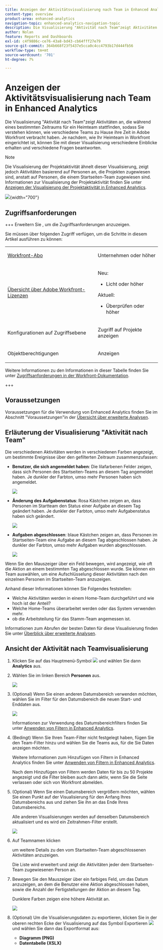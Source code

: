```yaml
---
title: Anzeigen der Aktivitätsvisualisierung nach Team in Enhanced Analytics
content-type: overview
product-area: enhanced-analytics
navigation-topic: enhanced-analytics-navigation-topic
description: Die Visualisierung "Aktivität nach Team"zeigt Aktivitäten an, die während eines bestimmten Zeitraums für ein Heimteam stattfinden, sodass Sie verstehen können, wie verschiedene Teams zu Hause ihre Zeit in Adobe Workfront verbracht haben. Je nachdem, wie Ihr Heimteam in Workfront eingerichtet ist, können Sie mit dieser Visualisierung verschiedene Einblicke erhalten und verschiedene Fragen beantworten.
author: Nolan
feature: Reports and Dashboards
exl-id: c4f9886c-ce76-43a8-bd43-cb64fff27e79
source-git-commit: 364b668f23f5437e5cca0c4cc4793b17d444fb56
workflow-type: tm+mt
source-wordcount: '701'
ht-degree: 7%

---
```


# Anzeigen der Aktivitätsvisualisierung nach Team in Enhanced Analytics

<!-- Audited: 12/2023 -->

Die Visualisierung &quot;Aktivität nach Team&quot;zeigt Aktivitäten an, die während eines bestimmten Zeitraums für ein Heimteam stattfinden, sodass Sie verstehen können, wie verschiedene Teams zu Hause ihre Zeit in Adobe Workfront verbracht haben. Je nachdem, wie Ihr Heimteam in Workfront eingerichtet ist, können Sie mit dieser Visualisierung verschiedene Einblicke erhalten und verschiedene Fragen beantworten.

>[!NOTE]
>
>Die Visualisierung der Projektaktivität ähnelt dieser Visualisierung, zeigt jedoch Aktivitäten basierend auf Personen an, die Projekten zugewiesen sind, anstatt auf Personen, die einem Startseiten-Team zugewiesen sind.\
>Informationen zur Visualisierung der Projektaktivität finden Sie unter [Anzeigen der Visualisierung der Projektaktivität in Enhanced Analytics](../enhanced-analytics/project-activity-overview.md).

![](assets/activity-by-team-350x113.png){width="700"}

## Zugriffsanforderungen

+++ Erweitern Sie , um die Zugriffsanforderungen anzuzeigen.

Sie müssen über folgenden Zugriff verfügen, um die Schritte in diesem Artikel ausführen zu können:

<table style="table-layout:auto"> 
 <col> 
 <col> 
 <tbody> 
  <tr> 
   <td role="rowheader"><a href="https://www.workfront.com/plans" target="_blank">Workfront-Abo</a></td> 
   <td> <p>Unternehmen oder höher</p> </td> 
  </tr> 
  <tr> 
   <td role="rowheader"><a href="../administration-and-setup/add-users/access-levels-and-object-permissions/wf-licenses.md" class="MCXref xref">Übersicht über Adobe Workfront-Lizenzen</a></td> 
   <td>
      <p>Neu:</p> 
         <ul><li>Licht oder höher</li></ul>
      <p>Aktuell:</p>
         <ul><li>Überprüfen oder höher</li></ul>
   </td> 
  </tr> 
  <tr> 
   <td role="rowheader">Konfigurationen auf Zugriffsebene</td> 
   <td> <p>Zugriff auf Projekte anzeigen</p> <!--<p>Note: If you still don't have access, ask your Workfront administrator if they set additional restrictions in your access level.<br>For information on how a Workfront administrator can change your access level, see <a href="../administration-and-setup/add-users/configure-and-grant-access/create-modify-access-levels.md" class="MCXref xref">Create or modify custom access levels</a>.</p>--> </td> 
  </tr> 
  <tr> 
   <td role="rowheader">Objektberechtigungen</td> 
   <td> <p>Anzeigen</p> <!--<p>For information on requesting additional access, see <a href="../workfront-basics/grant-and-request-access-to-objects/request-access.md" class="MCXref xref">Request access to objects </a>.</p>--> </td> 
  </tr> 
 </tbody> 
</table>

Weitere Informationen zu den Informationen in dieser Tabelle finden Sie unter [Zugriffsanforderungen in der Workfront-Dokumentation](/help/quicksilver/administration-and-setup/add-users/access-levels-and-object-permissions/access-level-requirements-in-documentation.md).

+++

## Voraussetzungen

Voraussetzungen für die Verwendung von Enhanced Analytics finden Sie im Abschnitt &quot;Voraussetzungen&quot;in der [Übersicht über erweiterte Analysen](../enhanced-analytics/enhanced-analytics-overview.md).

## Erläuterung der Visualisierung &quot;Aktivität nach Team&quot;

Die verschiedenen Aktivitäten werden in verschiedenen Farben angezeigt, um bestimmte Ereignisse über den gefilterten Zeitraum zusammenzufassen:

* **Benutzer, die sich angemeldet haben**: Die lilafarbenen Felder zeigen, dass sich Personen des Startseiten-Teams an diesem Tag angemeldet haben. Je dunkler der Farbton, umso mehr Personen haben sich angemeldet.

  ![](assets/project-activity-users-logged-in.png)

* **Änderung des Aufgabenstatus**: Rosa Kästchen zeigen an, dass Personen im Startteam den Status einer Aufgabe an diesem Tag geändert haben. Je dunkler der Farbton, umso mehr Aufgabenstatus haben sich geändert.

  ![](assets/project-activity-task-status-changes.png)

* **Aufgaben abgeschlossen**: blaue Kästchen zeigen an, dass Personen im Startseiten-Team eine Aufgabe an diesem Tag abgeschlossen haben. Je dunkler der Farbton, umso mehr Aufgaben wurden abgeschlossen.

  ![](assets/project-activity-tasks-completed.png)

Wenn Sie den Mauszeiger über ein Feld bewegen, wird angezeigt, wie oft die Aktion an einem bestimmten Tag abgeschlossen wurde. Sie können ein Team auswählen, um eine Aufschlüsselung dieser Aktivitäten nach den einzelnen Personen im Startseiten-Team anzuzeigen.

Anhand dieser Informationen können Sie Folgendes feststellen:

* Welche Aktivitäten werden in einem Home-Team durchgeführt und wie hoch ist der Anteil?
* Welche Home-Teams überarbeitet werden oder das System verwenden mehr.
* ob die Arbeitsteilung für das Stamm-Team angemessen ist.

Informationen zum Abrufen der besten Daten für diese Visualisierung finden Sie unter [Überblick über erweiterte Analysen](../enhanced-analytics/enhanced-analytics-overview.md).

## Ansicht der Aktivität nach Teamvisualisierung

1. Klicken Sie auf das Hauptmenü-Symbol ![](assets/main-menu-icon-16x12.png) und wählen Sie dann **Analytics** aus.
1. Wählen Sie im linken Bereich **Personen** aus.

   ![](assets/people-area-cropped-qs-350x276.png)

1. (Optional) Wenn Sie einen anderen Datumsbereich verwenden möchten, wählen Sie im Filter für den Datumsbereich die neuen Start- und Enddaten aus.

   ![](assets/filters-select-date-range-350x344.png)

   Informationen zur Verwendung des Datumsbereichfilters finden Sie unter [Anwenden von Filtern in Enhanced Analytics](../enhanced-analytics/use-enhanced-analytics-filters.md).

1. (Bedingt) Wenn Sie Ihren Team-Filter nicht festgelegt haben, fügen Sie den Team-Filter hinzu und wählen Sie die Teams aus, für die Sie Daten anzeigen möchten.

   Weitere Informationen zum Hinzufügen von Filtern in Enhanced Analytics finden Sie unter [Anwenden von Filtern in Enhanced Analytics](../enhanced-analytics/use-enhanced-analytics-filters.md).

   Nach dem Hinzufügen von Filtern werden Daten für bis zu 50 Projekte angezeigt und die Filter bleiben auch dann aktiv, wenn Sie die Seite verlassen oder sich von Workfront abmelden.

1. (Optional) Wenn Sie einen Datumsbereich vergrößern möchten, wählen Sie einen Punkt auf der Visualisierung für den Anfang Ihres Datumsbereichs aus und ziehen Sie ihn an das Ende Ihres Datumsbereichs.

   Alle anderen Visualisierungen werden auf denselben Datumsbereich aktualisiert und es wird ein Zeitrahmen-Filter erstellt.

   ![](assets/timeframe-filter-350x220.png)

1. Auf Teamnamen klicken

   <!--
   <MadCap:conditionalText data-mc-conditions="QuicksilverOrClassic.Draft mode">
   or role
   </MadCap:conditionalText>
   -->

   um weitere Details zu den vom Startseiten-Team abgeschlossenen Aktivitäten anzuzeigen.

   Die Liste wird erweitert und zeigt die Aktivitäten jeder dem Startseiten-Team zugewiesenen Person an.

   <!--
   <span style="color: #ff1493;" data-mc-conditions="QuicksilverOrClassic.Draft mode"> Role not available</span>
   -->

1. Bewegen Sie den Mauszeiger über ein farbiges Feld, um das Datum anzuzeigen, an dem die Benutzer eine Aktion abgeschlossen haben, sowie die Anzahl der Fertigstellungen der Aktion an diesem Tag.

   Dunklere Farben zeigen eine höhere Aktivität an.

   ![](assets/activity-by-team-activity-pop-up-350x155.png)

1. (Optional) Um die Visualisierungsdaten zu exportieren, klicken Sie in der oberen rechten Ecke der Visualisierung auf das Symbol Exportieren ![](assets/export.png) und wählen Sie dann das Exportformat aus:

   * **Diagramm (PNG)**
   * **Datentabelle (XSLX)**


